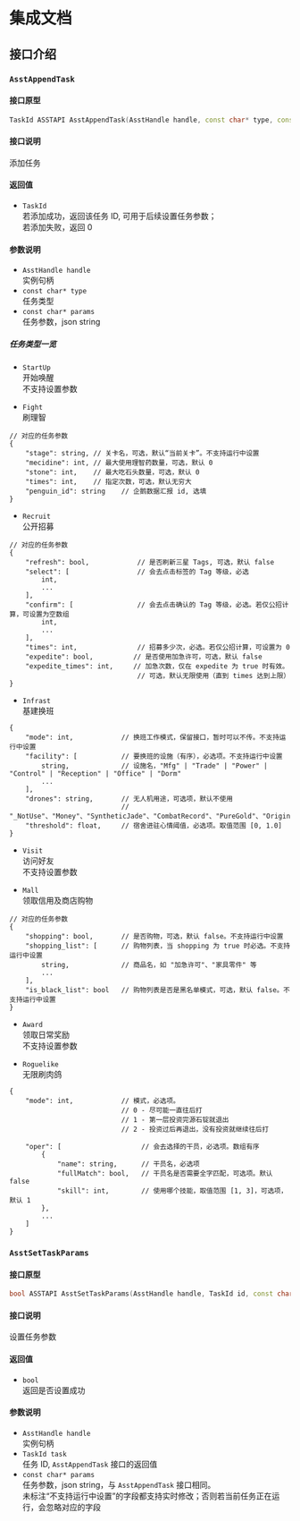 # 集成文档

## 接口介绍

### `AsstAppendTask`

#### 接口原型

```c++
TaskId ASSTAPI AsstAppendTask(AsstHandle handle, const char* type, const char* params);
```

#### 接口说明

添加任务

#### 返回值

- `TaskId`  
    若添加成功，返回该任务 ID, 可用于后续设置任务参数；  
    若添加失败，返回 0

#### 参数说明

- `AsstHandle handle`  
    实例句柄
- `const char* type`  
    任务类型
- `const char* params`  
    任务参数，json string

##### 任务类型一览

- `StartUp`  
    开始唤醒  
    不支持设置参数

- `Fight`  
    刷理智

```jsonc
// 对应的任务参数
{
    "stage": string, // 关卡名，可选，默认“当前关卡”。不支持运行中设置
    "mecidine": int, // 最大使用理智药数量，可选，默认 0
    "stone": int,    // 最大吃石头数量，可选，默认 0
    "times": int,    // 指定次数，可选，默认无穷大
    "penguin_id": string    // 企鹅数据汇报 id, 选填
}
```

- `Recruit`  
    公开招募

```jsonc
// 对应的任务参数
{
    "refresh": bool,            // 是否刷新三星 Tags, 可选，默认 false
    "select": [                 // 会去点击标签的 Tag 等级，必选
        int,
        ...
    ],
    "confirm": [                // 会去点击确认的 Tag 等级，必选。若仅公招计算，可设置为空数组
        int,
        ...
    ],
    "times": int,               // 招募多少次，必选。若仅公招计算，可设置为 0
    "expedite": bool,          // 是否使用加急许可，可选，默认 false
    "expedite_times": int,     // 加急次数，仅在 expedite 为 true 时有效。
                                // 可选，默认无限使用（直到 times 达到上限）
}
```

- `Infrast`  
    基建换班

```jsonc
{
    "mode": int,            // 换班工作模式，保留接口，暂时可以不传。不支持运行中设置
    "facility": [           // 要换班的设施（有序），必选项。不支持运行中设置
        string,             // 设施名，"Mfg" | "Trade" | "Power" | "Control" | "Reception" | "Office" | "Dorm"
        ...
    ],
    "drones": string,       // 无人机用途，可选项，默认不使用
                            // "_NotUse"、"Money"、"SyntheticJade"、"CombatRecord"、"PureGold"、"OriginStone"、"Chip"
    "threshold": float,     // 宿舍进驻心情阈值，必选项。取值范围 [0, 1.0]
}
```

- `Visit`  
    访问好友  
    不支持设置参数

- `Mall`  
    领取信用及商店购物

```jsonc
// 对应的任务参数
{
    "shopping": bool,       // 是否购物，可选，默认 false。不支持运行中设置
    "shopping_list": [      // 购物列表，当 shopping 为 true 时必选。不支持运行中设置
        string,             // 商品名，如 "加急许可"、"家具零件" 等
        ...
    ],
    "is_black_list": bool   // 购物列表是否是黑名单模式，可选，默认 false。不支持运行中设置
}
```

- `Award`  
    领取日常奖励  
    不支持设置参数

- `Roguelike`  
    无限刷肉鸽

```jsonc
{
    "mode": int,            // 模式，必选项。 
                            // 0 - 尽可能一直往后打
                            // 1 - 第一层投资完源石锭就退出
                            // 2 - 投资过后再退出，没有投资就继续往后打

    "oper": [                    // 会去选择的干员，必选项。数组有序
        {
            "name": string,      // 干员名，必选项
            "fullMatch": bool,   // 干员名是否需要全字匹配，可选项。默认 false
            "skill": int,        // 使用哪个技能，取值范围 [1, 3]，可选项，默认 1
        },
        ...
    ]
}
```

### `AsstSetTaskParams`

#### 接口原型

```c++
bool ASSTAPI AsstSetTaskParams(AsstHandle handle, TaskId id, const char* params);
```

#### 接口说明

设置任务参数

#### 返回值

- `bool`  
    返回是否设置成功

#### 参数说明

- `AsstHandle handle`  
    实例句柄
- `TaskId task`  
    任务 ID, `AsstAppendTask` 接口的返回值
- `const char* params`  
    任务参数，json string，与 `AsstAppendTask` 接口相同。  
    未标注“不支持运行中设置”的字段都支持实时修改；否则若当前任务正在运行，会忽略对应的字段
